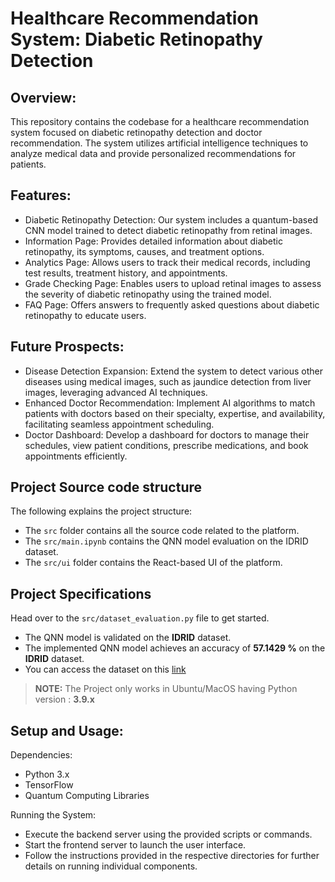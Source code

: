 # Healthcare Recommendation System: Diabetic Retinopathy Detection

## Overview:
This repository contains the codebase for a healthcare recommendation system focused on diabetic retinopathy detection and doctor recommendation. The system utilizes artificial intelligence techniques to analyze medical data and provide personalized recommendations for patients.

## Features:
- Diabetic Retinopathy Detection: Our system includes a quantum-based CNN model trained to detect diabetic retinopathy from retinal images.
- Information Page: Provides detailed information about diabetic retinopathy, its symptoms, causes, and treatment options.
- Analytics Page: Allows users to track their medical records, including test results, treatment history, and appointments.
- Grade Checking Page: Enables users to upload retinal images to assess the severity of diabetic retinopathy using the trained model.
- FAQ Page: Offers answers to frequently asked questions about diabetic retinopathy to educate users.

## Future Prospects:
- Disease Detection Expansion: Extend the system to detect various other diseases using medical images, such as jaundice detection from liver images, leveraging advanced AI techniques.
- Enhanced Doctor Recommendation: Implement AI algorithms to match patients with doctors based on their specialty, expertise, and availability, facilitating seamless appointment scheduling.
- Doctor Dashboard: Develop a dashboard for doctors to manage their schedules, view patient conditions, prescribe medications, and book appointments efficiently.

## Project Source code structure

The following explains the project structure:
- The `src` folder contains all the source code related to the platform.
- The `src/main.ipynb` contains the QNN model evaluation on the IDRID dataset.
- The `src/ui` folder contains the React-based UI of the platform.

## Project Specifications

Head over to the `src/dataset_evaluation.py` file to get started.
- The QNN model is validated on the **IDRID** dataset.
- The implemented QNN model achieves an accuracy of **57.1429 %** on the **IDRID** dataset.
- You can access the dataset on this [link](https://ieee-dataport.org/open-access/indian-diabetic-retinopathy-image-dataset-idrid)

> **NOTE:** The Project only works in Ubuntu/MacOS having Python version : **3.9.x**


## Setup and Usage:
Dependencies:
- Python 3.x
- TensorFlow
- Quantum Computing Libraries 

Running the System:
- Execute the backend server using the provided scripts or commands.
- Start the frontend server to launch the user interface.
- Follow the instructions provided in the respective directories for further details on running individual components.
